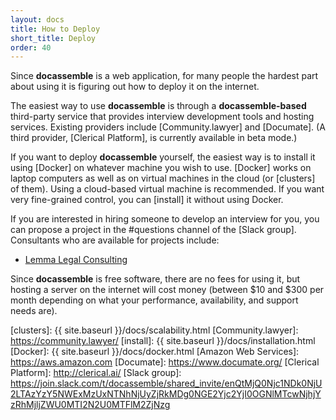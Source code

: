```yaml
---
layout: docs
title: How to Deploy
short_title: Deploy
order: 40
---
```


Since **docassemble** is a web application, for many people the
hardest part about using it is figuring out how to deploy it on the
internet.

The easiest way to use **docassemble** is through a
**docassemble-based** third-party service that provides interview
development tools and hosting services.  Existing providers include
[Community.lawyer] and [Documate].  (A third provider, [Clerical
Platform], is currently available in beta mode.)

If you want to deploy **docassemble** yourself, the easiest way is to
install it using [Docker] on whatever machine you wish to use.
[Docker] works on laptop computers as well as on virtual machines in
the cloud (or [clusters] of them).  Using a cloud-based virtual
machine is recommended.  If you want very fine-grained control, you
can [install] it without using Docker.

If you are interested in hiring someone to develop an interview for
you, you can propose a project in the #questions channel of the [Slack
group].  Consultants who are available for projects include:

* [Lemma Legal Consulting]

Since **docassemble** is free software, there are no fees for using
it, but hosting a server on the internet will cost money (between $10
and $300 per month depending on what your performance, availability,
and support needs are).

[Lemma Legal Consulting]: https://lemmalegal.com
[clusters]: {{ site.baseurl }}/docs/scalability.html 
[Community.lawyer]: https://community.lawyer/
[install]: {{ site.baseurl }}/docs/installation.html
[Docker]: {{ site.baseurl }}/docs/docker.html
[Amazon Web Services]: https://aws.amazon.com
[Documate]: https://www.documate.org/
[Clerical Platform]: http://clerical.ai/
[Slack group]: https://join.slack.com/t/docassemble/shared_invite/enQtMjQ0Njc1NDk0NjU2LTAzYzY5NWExMzUxNTNhNjUyZjRkMDg0NGE2Yjc2YjI0OGNlMTcwNjhjYzRhMjljZWU0MTI2N2U0MTFlM2ZjNzg
